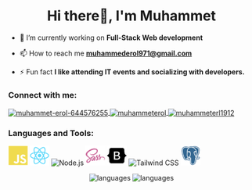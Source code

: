 <h1 align="center">Hi there👋, I'm Muhammet</h1>

- 🔭 I’m currently working on **Full-Stack Web development**

- 📫 How to reach me **muhammederol971@gmail.com**

- ⚡ Fun fact **I like attending IT events and socializing with developers.**

<h3 align="left">Connect with me:</h3>
<p align="left">
  <a href="https://linkedin.com/in/muhammet-erol-644576255" target="_blank">
    <img align="center" src="https://raw.githubusercontent.com/rahuldkjain/github-profile-readme-generator/master/src/images/icons/Social/linked-in-alt.svg" alt="muhammet-erol-644576255" height="30" width="40" />
  </a>
  <a href="https://kaggle.com/muhammeterol" target="_blank">
    <img align="center" src="https://raw.githubusercontent.com/rahuldkjain/github-profile-readme-generator/master/src/images/icons/Social/kaggle.svg" alt="muhammeterol" height="30" width="40" />
  </a>
  <a href="https://instagram.com/muhammeterl1912" target="_blank">
    <img align="center" src="https://raw.githubusercontent.com/rahuldkjain/github-profile-readme-generator/master/src/images/icons/Social/instagram.svg" alt="muhammeterl1912" height="30" width="40" />
  </a>
</p>

<h3 align="left">Languages and Tools:</h3>
<p align="left">
  <img src="https://raw.githubusercontent.com/devicons/devicon/master/icons/javascript/javascript-plain.svg" alt="JavaScript" height="40" width="40"/>
  <img src="https://raw.githubusercontent.com/devicons/devicon/master/icons/react/react-original.svg" alt="React" height="40" width="40"/>
  <img src="https://cdn.jsdelivr.net/npm/programming-languages-logos/src/nodejs/nodejs.png" alt="Node.js" height="40" width="40"/>
  <img src="https://raw.githubusercontent.com/devicons/devicon/master/icons/sass/sass-original.svg" alt="SCSS" height="40" width="40"/>
  <img src="https://raw.githubusercontent.com/devicons/devicon/master/icons/bootstrap/bootstrap-plain.svg" alt="Bootstrap" height="40" width="40"/>
  <img src="https://cdn.jsdelivr.net/npm/programming-languages-logos/src/tailwindcss/tailwindcss.png" alt="Tailwind CSS" height="40" width="40"/>
  <img src="https://raw.githubusercontent.com/devicons/devicon/master/icons/postgresql/postgresql-plain.svg" alt="PostgreSQL" height="40" width="40"/>
</p>

<div align="center">
  <img src="https://github-readme-stats.vercel.app/api/?username=muhammeterl1912&count_private=true&theme=tokyonight&showicons=true" alt="languages" width="50%">
  <img src="https://github-readme-stats.vercel.app/api/top-langs/?username=muhammeterl1912&theme=chartreuse-dark&layout=compact" alt="languages" width="42%">
</div>
